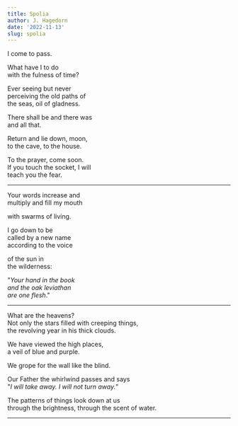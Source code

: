 ```yaml
---
title: Spolia
author: J. Hagedorn
date: '2022-11-13'
slug: spolia
---
```


I come to pass.  

What have I to do  
with the fulness of time?  

Ever seeing but never  
perceiving the old paths of  
the seas, oil of gladness.  

There shall be and there was  
and all that.  

Return and lie down, moon,  
to the cave, to the house.  

To the prayer, come soon.  
If you touch the socket, I will  
teach you the fear.  


---

Your words increase and  
multiply and fill my mouth  

with swarms of living.  

I go down to be  
called by a new name  
according to the voice  

of the sun in  
the wilderness:  

"*Your hand in the book  
and the oak leviathan  
are one flesh*."  


---

What are the heavens?  
Not only the stars filled with creeping things,  
the revolving year in his thick clouds.  
    
We have viewed the high places,   
a veil of blue and purple.  
    
We grope for the wall like the blind.  
    
Our Father the whirlwind passes and says  
"*I will take away. I will not turn away.*"  
    
The patterns of things look down at us  
through the brightness, through the scent of water.  
    
---
